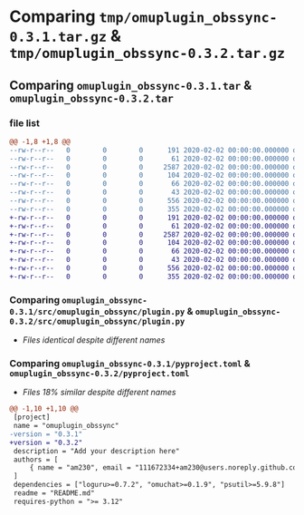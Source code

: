 # Comparing `tmp/omuplugin_obssync-0.3.1.tar.gz` & `tmp/omuplugin_obssync-0.3.2.tar.gz`

## Comparing `omuplugin_obssync-0.3.1.tar` & `omuplugin_obssync-0.3.2.tar`

### file list

```diff
@@ -1,8 +1,8 @@
--rw-r--r--   0        0        0      191 2020-02-02 00:00:00.000000 omuplugin_obssync-0.3.1/src/omuplugin_obssync/__init__.py
--rw-r--r--   0        0        0       61 2020-02-02 00:00:00.000000 omuplugin_obssync-0.3.1/src/omuplugin_obssync/__main__.py
--rw-r--r--   0        0        0     2587 2020-02-02 00:00:00.000000 omuplugin_obssync-0.3.1/src/omuplugin_obssync/plugin.py
--rw-r--r--   0        0        0      104 2020-02-02 00:00:00.000000 omuplugin_obssync-0.3.1/src/omuplugin_obssync/version.py
--rw-r--r--   0        0        0       66 2020-02-02 00:00:00.000000 omuplugin_obssync-0.3.1/.gitignore
--rw-r--r--   0        0        0       43 2020-02-02 00:00:00.000000 omuplugin_obssync-0.3.1/README.md
--rw-r--r--   0        0        0      556 2020-02-02 00:00:00.000000 omuplugin_obssync-0.3.1/pyproject.toml
--rw-r--r--   0        0        0      355 2020-02-02 00:00:00.000000 omuplugin_obssync-0.3.1/PKG-INFO
+-rw-r--r--   0        0        0      191 2020-02-02 00:00:00.000000 omuplugin_obssync-0.3.2/src/omuplugin_obssync/__init__.py
+-rw-r--r--   0        0        0       61 2020-02-02 00:00:00.000000 omuplugin_obssync-0.3.2/src/omuplugin_obssync/__main__.py
+-rw-r--r--   0        0        0     2587 2020-02-02 00:00:00.000000 omuplugin_obssync-0.3.2/src/omuplugin_obssync/plugin.py
+-rw-r--r--   0        0        0      104 2020-02-02 00:00:00.000000 omuplugin_obssync-0.3.2/src/omuplugin_obssync/version.py
+-rw-r--r--   0        0        0       66 2020-02-02 00:00:00.000000 omuplugin_obssync-0.3.2/.gitignore
+-rw-r--r--   0        0        0       43 2020-02-02 00:00:00.000000 omuplugin_obssync-0.3.2/README.md
+-rw-r--r--   0        0        0      556 2020-02-02 00:00:00.000000 omuplugin_obssync-0.3.2/pyproject.toml
+-rw-r--r--   0        0        0      355 2020-02-02 00:00:00.000000 omuplugin_obssync-0.3.2/PKG-INFO
```

### Comparing `omuplugin_obssync-0.3.1/src/omuplugin_obssync/plugin.py` & `omuplugin_obssync-0.3.2/src/omuplugin_obssync/plugin.py`

 * *Files identical despite different names*

### Comparing `omuplugin_obssync-0.3.1/pyproject.toml` & `omuplugin_obssync-0.3.2/pyproject.toml`

 * *Files 18% similar despite different names*

```diff
@@ -1,10 +1,10 @@
 [project]
 name = "omuplugin_obssync"
-version = "0.3.1"
+version = "0.3.2"
 description = "Add your description here"
 authors = [
     { name = "am230", email = "111672334+am230@users.noreply.github.com" },
 ]
 dependencies = ["loguru>=0.7.2", "omuchat>=0.1.9", "psutil>=5.9.8"]
 readme = "README.md"
 requires-python = ">= 3.12"
```

